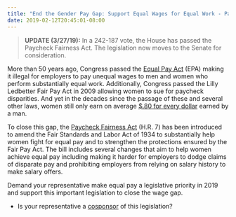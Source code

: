```yaml
---
title: "End the Gender Pay Gap: Support Equal Wages for Equal Work - Passed House Needs Senate Vote"
date: 2019-02-12T20:45:01-08:00
---
```

>**UPDATE (3/27/19):** In a 242-187 vote, the House has passed the Paycheck Fairness Act. The legislation now moves to the Senate for consideration.

More than 50 years ago, Congress passed the [Equal Pay Act](https://nwlc.org/resources/how-the-paycheck-fairness-act-will-strengthen-the-equal-pay-act/) (EPA) making it illegal for employers to pay unequal wages to men and women who perform substantially equal work. Additionally, Congress passed the Lilly Ledbetter Fair Pay Act in 2009 allowing women to sue for paycheck disparities. And yet in the decades since the passage of these and several other laws, women still only earn on average [$.80 for every dollar](https://iwpr.org/publications/gender-wage-gap-2017-race-ethnicity/) earned by a man. 

To close this gap, the [Paycheck Fairness Act](https://www.congress.gov/bill/116th-congress/house-bill/7/text?r=27&s=4) (H.R. 7) has been introduced to amend the Fair Standards and Labor Act of 1934 to substantially help women fight for equal pay and to strengthen the protections ensured by the Fair Pay Act. The bill includes several changes that aim to help women achieve equal pay including making it harder for employers to dodge claims of disparate pay and prohibiting employers from relying on salary history to make salary offers.

Demand your representative make equal pay a legislative priority in 2019 and support this important legislation to close the wage gap.

- Is your representative a [cosponsor](https://www.congress.gov/bill/116th-congress/house-bill/7/cosponsors) of this legislation? 
